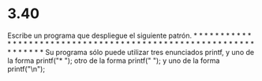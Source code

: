 # 3.40 

Escribe un programa que despliegue el siguiente patrón.
		* * * * * * * *
		 * * * * * * * *
		* * * * * * * *
	 	 * * * * * * * *
		* * * * * * * *
		 * * * * * * * *
		* * * * * * * *
		 * * * * * * * *
	Su programa sólo puede utilizar tres enunciados printf, y uno de la forma
		printf("* ");
	otro de la forma
		printf(" ");
	y uno de la forma
		printf("\n");

